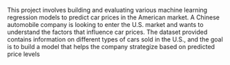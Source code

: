 This project involves building and evaluating various machine learning regression models to predict car prices in the American market. A Chinese automobile company is looking to enter the U.S. market and wants to understand the factors that influence car prices. The dataset provided contains information on different types of cars sold in the U.S., and the goal is to build a model that helps the company strategize based on predicted price levels
